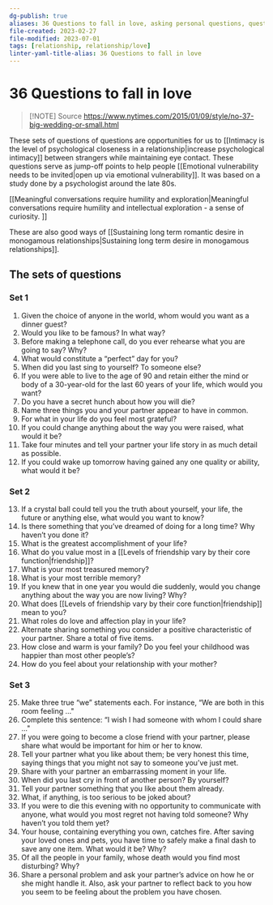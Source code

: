 ```yaml
---
dg-publish: true
aliases: 36 Questions to fall in love, asking personal questions, questions to develop intimacy, psychological intimacy to fall in love, sincere questions
file-created: 2023-02-27
file-modified: 2023-07-01
tags: [relationship, relationship/love]
linter-yaml-title-alias: 36 Questions to fall in love
---
```


# 36 Questions to fall in love

> [!NOTE] Source
> https://www.nytimes.com/2015/01/09/style/no-37-big-wedding-or-small.html

These sets of questions of questions are opportunities for us to [[Intimacy is the level of psychological closeness in a relationship|increase psychological intimacy]] between strangers while maintaining eye contact. These questions serve as jump-off points to help people [[Emotional vulnerability needs to be invited|open up via emotional vulnerability]].  It was based on a study done by a psychologist around the late 80s.

[[Meaningful conversations require humility and exploration|Meaningful conversations require humility and intellectual exploration - a sense of curiosity. ]]

These are also good ways of [[Sustaining long term romantic desire in monogamous relationships|Sustaining long term desire in monogamous relationships]].

## The sets of questions

### Set 1

1. Given the choice of anyone in the world, whom would you want as a dinner guest?
2. Would you like to be famous? In what way?
3. Before making a telephone call, do you ever rehearse what you are going to say? Why?
4. What would constitute a “perfect” day for you?
5. When did you last sing to yourself? To someone else?
6. If you were able to live to the age of 90 and retain either the mind or body of a 30-year-old for the last 60 years of your life, which would you want?
7. Do you have a secret hunch about how you will die?
8. Name three things you and your partner appear to have in common.
9. For what in your life do you feel most grateful?
10. If you could change anything about the way you were raised, what would it be?
11. Take four minutes and tell your partner your life story in as much detail as possible.
12. If you could wake up tomorrow having gained any one quality or ability, what would it be?

### Set 2

13. If a crystal ball could tell you the truth about yourself, your life, the future or anything else, what would you want to know?
14. Is there something that you’ve dreamed of doing for a long time? Why haven’t you done it?
15. What is the greatest accomplishment of your life?
16. What do you value most in a [[Levels of friendship vary by their core function|friendship]]?
17. What is your most treasured memory?
18. What is your most terrible memory?
19. If you knew that in one year you would die suddenly, would you change anything about the way you are now living? Why?
20. What does [[Levels of friendship vary by their core function|friendship]] mean to you?
21. What roles do love and affection play in your life?
22. Alternate sharing something you consider a positive characteristic of your partner. Share a total of five items.
23. How close and warm is your family? Do you feel your childhood was happier than most other people’s?
24. How do you feel about your relationship with your mother?

### Set 3

25. Make three true “we” statements each. For instance, “We are both in this room feeling …"
26. Complete this sentence: “I wish I had someone with whom I could share …"
27. If you were going to become a close friend with your partner, please share what would be important for him or her to know.
28. Tell your partner what you like about them; be very honest this time, saying things that you might not say to someone you’ve just met.
29. Share with your partner an embarrassing moment in your life.
30. When did you last cry in front of another person? By yourself?
31. Tell your partner something that you like about them already.
32. What, if anything, is too serious to be joked about?
33. If you were to die this evening with no opportunity to communicate with anyone, what would you most regret not having told someone? Why haven’t you told them yet?
34. Your house, containing everything you own, catches fire. After saving your loved ones and pets, you have time to safely make a final dash to save any one item. What would it be? Why?
35. Of all the people in your family, whose death would you find most disturbing? Why?
36. Share a personal problem and ask your partner’s advice on how he or she might handle it. Also, ask your partner to reflect back to you how you seem to be feeling about the problem you have chosen.
